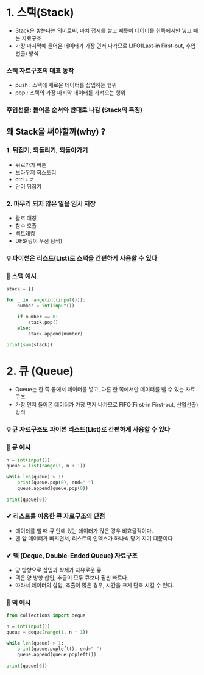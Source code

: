 # 1. 스택(Stack)

- Stack은 쌓는다는 의미로써, 마치 접시를 쌓고 빼듯이 데이터를 한쪽에서만 넣고 빼는 자료구조
- 가장 마지막에 들어온 데이터가 가장 먼저 나가므로 LIFO(Last-in First-out, 후입선출) 방식



### 스택 자료구조의 대표 동작

- push : 스택에 새로운 데이터를 삽입하는 행위
- pop : 스택의 가장 마지막 데이터를 가져오는 행위



### 후입선출: 들어온 순서와 반대로 나감 (Stack의 특징)



## 왜 Stack을 써야할까(why) ?



### 1. 뒤집기, 되돌리기, 되돌아가기

- 뒤로가기 버튼
- 브라우저 히스토리
- ctrl + z
- 단어 뒤집기



### 2. 마무리 되지 않은 일을 임시 저장

- 괄호 매칭
- 함수 호출
- 백트래킹
- DFS(깊이 우선 탐색)



### 💡 파이썬은 리스트(List)로 스택을 간편하게 사용할 수 있다



### 📔 스택 예시

```python
stack = []

for _ in range(int(input())):
	number = int(input())

	if number == 0:
		stack.pop()
	else:
		stack.append(number)
        
print(sum(stack))

```



# 2. 큐 (Queue)

- Queue는 한 쪽 끝에서 데이터를 넣고, 다른 한 쪽에서만 데이터를 뺄 수 있는 자료구조
- 가장 먼저 들어온 데이터가 가장 먼저 나가므로 FIFO(First-in First-out, 선입선출) 방식

### 💡 큐 자료구조도 파이썬 리스트(List)로 간편하게 사용할 수 있다



### 📔 큐 예시

``` python
n = int(input())
queue = list(range(1, n + 1))

while len(queue) > 1:
	print(queue.pop(0), end=" ")
	queue.append(queue.pop(0))
    
print(queue[0])

```

### ✔ 리스트를 이용한 큐 자료구조의 단점

- 데이터를 뺄 때 큐 안에 있는 데이터가 많은 경우 비효율적이다.
- 맨 앞 데이터가 빠지면서, 리스트의 인덱스가 하나씩 당겨 지기 때문이다



### ✔ 덱 (Deque, Double-Ended Queue) 자료구조

- 양 방향으로 삽입과 삭제가 자유로운 큐
- 덱은 양 방향 삽입, 추출이 모두 큐보다 훨씬 빠르다.
- 따라서 데이터의 삽입, 추출이 많은 경우, 시간을 크게 단축 시킬 수 있다.



### 📔 덱 예시

```python
from collections import deque

n = int(input())
queue = deque(range(1, n + 1))

while len(queue) > 1:
	print(queue.popleft(), end=" ")
	queue.append(queue.popleft())
    
print(queue[0])
```

